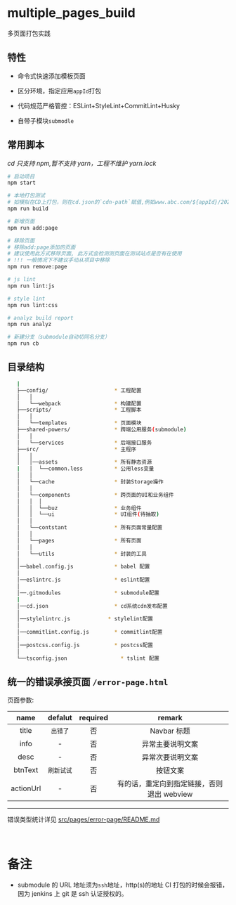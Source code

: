 # multiple_pages_build

多页面打包实践

## 特性

- 命令式快速添加模板页面

- 区分环境，指定应用`appId`打包

- 代码规范严格管控：ESLint+StyleLint+CommitLint+Husky

- 自带子模块`submodle`

## 常用脚本

_cd 只支持 npm,暂不支持 yarn，工程不维护 yarn.lock_

```bash
# 启动项目
npm start

# 本地打包测试
# 如模拟在CD上打包，则在cd.json的`cdn-path`赋值,例如www.abc.com/${appId}/20201217
npm run build

# 新增页面
npm run add:page

# 移除页面
# 移除add:page添加的页面
# 建议使用此方式移除页面, 此方式会检测测页面在测试站点是否有在使用
# !!! 一般情况下不建议手动从项目中移除
npm run remove:page

# js lint
npm run lint:js

# style lint
npm run lint:css

# analyz build report
npm run analyz

# 新建分支（submodule自动切同名分支）
npm run cb
```

## 目录结构

```bash
   |
   ├──config/                     * 工程配置
   │   │
   │   └──webpack                 * 构建配置
   ├──scripts/                    * 工程脚本
   │   │
   │   └──templates               * 页面模块
   ├──shared-powers/              * 跨端公用服务(submodule)
   │   │
   │   └──services                * 后端接口服务
   ├──src/                        * 主程序
   │   │
   │   │──assets                  * 所有静态资源
   |   │  └──common.less          * 公用less变量
   │   │
   │   └──cache                   * 封装Storage操作
   │   │
   │   └──components              * 跨页面的UI和业务组件
   │   │  │
   │   │  └──buz                  * 业务组件
   │   │  └──ui                   * UI组件(待抽取)
   │   │
   │   └──contstant               * 所有页面常量配置
   │   │
   │   └──pages                   * 所有页面
   │   │
   │   └──utils                   * 封装的工具
   │
   │──babel.config.js             * babel 配置
   │
   │──eslintrc.js                 * eslint配置
   │
   │──.gitmodules                 * submodule配置
   |
   │──cd.json                     * cd系统cdn发布配置
   │
   │──stylelintrc.js            * stylelint配置
   │
   │──commitlint.config.js        * commitlint配置
   │
   │──postcss.config.js           * postcss配置
   │
   └──tsconfig.json                 * tslint 配置
```

## 统一的错误承接页面 `/error-page.html`

页面参数:

|   name    |  defalut   | required |                   remark                   |
| :-------: | :--------: | :------: | :----------------------------------------: |
|   title   |  `出错了`  |    否    |                Navbar 标题                 |
|   info    |     -      |    否    |              异常主要说明文案              |
|   desc    |     -      |    否    |              异常次要说明文案              |
|  btnText  | `刷新试试` |    否    |                  按钮文案                  |
| actionUrl |     -      |    否    | 有的话，重定向到指定链接，否则退出 webview |

---

错误类型统计详见 [src/pages/error-page/README.md](./src/pages/error-page/README.md)

<br/>

# 备注

- submodule 的 URL 地址须为`ssh`地址，http(s)的地址 CI 打包的时候会报错，因为 jenkins 上 git 是 ssh 认证授权的。
